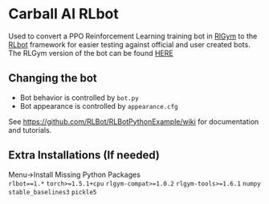 # Carball AI RLbot
Used to convert a PPO Reinforcement Learning training bot in [RlGym](https://rlgym.github.io/) to the [RLbot](https://rlbot.org/) framework for easier testing against official and user created bots. 
The RLGym version of the bot can be found [HERE](https://github.com/BenjaminChilson/CapstoneProject_RocketLeagueAI)  

## Changing the bot

- Bot behavior is controlled by `bot.py`
- Bot appearance is controlled by `appearance.cfg`

See https://github.com/RLBot/RLBotPythonExample/wiki for documentation and tutorials.

## Extra Installations (If needed)
Menu->Install Missing Python Packages  
`rlbot==1.*`
`torch>=1.5.1+cpu`
`rlgym-compat>=1.0.2`
`rlgym-tools>=1.6.1`
`numpy`
`stable_baselines3`
`pickle5`
